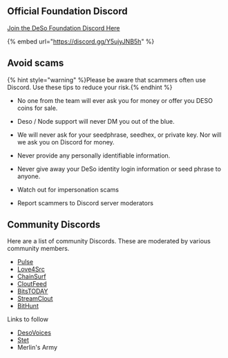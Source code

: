 ## Official Foundation Discord

[Join the DeSo Foundation Discord Here](https://discord.gg/Y5ujyJNB5h)

{% embed url="https://discord.gg/Y5ujyJNB5h" %}

## Avoid scams

{% hint style="warning" %}Please be aware that scammers often use Discord. Use these tips to reduce your risk.{% endhint %}

* No one from the team will ever ask you for money or offer you DESO coins for sale.

* Deso / Node support will never DM you out of the blue.

* We will never ask for your seedphrase, seedhex, or private key. Nor will we ask you on Discord for money.

* Never provide any personally identifiable information.

* Never give away your DeSo identity login information or seed phrase to anyone. 

* Watch out for impersonation scams

* Report scammers to Discord server moderators 


## Community Discords

Here are a list of community Discords. These are moderated by various community members.

- [Pulse](https://discord.gg/zTdSaQtmx2)
- [Love4Src](https://discord.gg/u4nkKwEpUd)
- [ChainSurf](https://discord.gg/9DF5CfdgYB)
- [CloutFeed](https://discord.gg/8xJ6tTMure)
- [BitsTODAY](https://discord.gg/ZZUPcrqEF5)
- [StreamClout](https://discord.gg/s4ecEAe3mq)
- [BitHunt](https://discord.gg/sjy9egBhB6)

Links to follow

- [DesoVoices](https://node.deso.org/u/DeSoVoices)
- [Stet](https://node.deso.org/u/Stet)
- Merlin's Army


